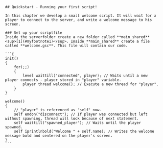 ```
## Quickstart - Running your first script!
```

    In this chapter we develop a small welcome script. It will wait for a player to connect to the server, and write a welcome message to his screen.

    ### Set up your scriptfile
    Inside the serverfolder create a new folder called **main_shared**<sup>[1](#myfootnote1)</sup>. Inside **main_shared** create a file called **welcome.gsc**. This file will contain our code.

    ```C
    init()
    {
        for(;;)
        {
            level waittill("connected", player); // Waits until a new player connects - player stored in "player" variable.
            player thread welcome(); // Execute a new thread for "player".
        }
    }

    welcome()
    {
        // "player" is referenced as "self" now.
        self endon("disconnect"); // If player was connected but left without spawning, thread will lock because of next statement.
        self waittill("spawned_player"); // Waits until the player spawned.
        self iprintlnbold("Welcome " + self.name); // Writes the welcome message bold and centered on the player's screen.
    }
    ```



